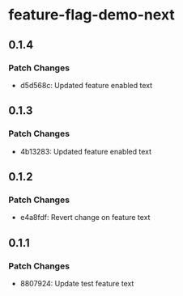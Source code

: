 # feature-flag-demo-next

## 0.1.4

### Patch Changes

- d5d568c: Updated feature enabled text

## 0.1.3

### Patch Changes

- 4b13283: Updated feature enabled text

## 0.1.2

### Patch Changes

- e4a8fdf: Revert change on feature text

## 0.1.1

### Patch Changes

- 8807924: Update test feature text
